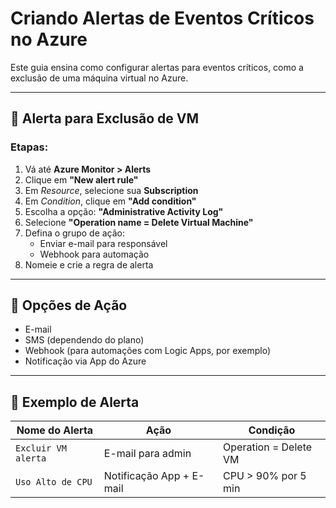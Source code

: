 # Criando Alertas de Eventos Críticos no Azure

Este guia ensina como configurar alertas para eventos críticos, como a exclusão de uma máquina virtual no Azure.

---

## 🛑 Alerta para Exclusão de VM

### Etapas:

1. Vá até **Azure Monitor > Alerts**
2. Clique em **"New alert rule"**
3. Em *Resource*, selecione sua **Subscription**
4. Em *Condition*, clique em **"Add condition"**
5. Escolha a opção: **"Administrative Activity Log"**
6. Selecione **"Operation name = Delete Virtual Machine"**
7. Defina o grupo de ação:
   - Enviar e-mail para responsável
   - Webhook para automação
8. Nomeie e crie a regra de alerta

---

## 📨 Opções de Ação

- E-mail
- SMS (dependendo do plano)
- Webhook (para automações com Logic Apps, por exemplo)
- Notificação via App do Azure

---

## 📎 Exemplo de Alerta

| Nome do Alerta         | Ação                         | Condição                      |
|------------------------|------------------------------|-------------------------------|
| `Excluir VM alerta`    | E-mail para admin             | Operation = Delete VM         |
| `Uso Alto de CPU`      | Notificação App + E-mail      | CPU > 90% por 5 min           |
